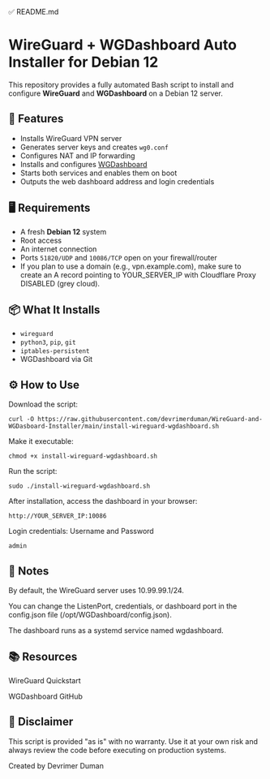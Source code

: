 ✅ README.md

# WireGuard + WGDashboard Auto Installer for Debian 12

This repository provides a fully automated Bash script to install and configure **WireGuard** and **WGDashboard** on a Debian 12 server.

## 🚀 Features

- Installs WireGuard VPN server
- Generates server keys and creates `wg0.conf`
- Configures NAT and IP forwarding
- Installs and configures [WGDashboard](https://github.com/donaldzou/WGDashboard)
- Starts both services and enables them on boot
- Outputs the web dashboard address and login credentials

## 🖥️ Requirements

- A fresh **Debian 12** system
- Root access
- An internet connection
- Ports `51820/UDP` and `10086/TCP` open on your firewall/router
- If you plan to use a domain (e.g., vpn.example.com), make sure to create an A record pointing to YOUR_SERVER_IP with Cloudflare Proxy DISABLED (grey cloud).

## 📦 What It Installs

- `wireguard`
- `python3`, `pip`, `git`
- `iptables-persistent`
- WGDashboard via Git

## ⚙️ How to Use

Download the script:

    curl -O https://raw.githubusercontent.com/devrimerduman/WireGuard-and-WGDasboard-Installer/main/install-wireguard-wgdashboard.sh


Make it executable:

    chmod +x install-wireguard-wgdashboard.sh


Run the script:

    sudo ./install-wireguard-wgdashboard.sh


After installation, access the dashboard in your browser:

    http://YOUR_SERVER_IP:10086


Login credentials:
Username and Password

    admin


## 🔐 Notes

By default, the WireGuard server uses 10.99.99.1/24.

You can change the ListenPort, credentials, or dashboard port in the config.json file (/opt/WGDashboard/config.json).

The dashboard runs as a systemd service named wgdashboard.


## 📚 Resources

WireGuard Quickstart

WGDashboard GitHub


## 🛑 Disclaimer

This script is provided "as is" with no warranty. Use it at your own risk and always review the code before executing on production systems.

Created by Devrimer Duman